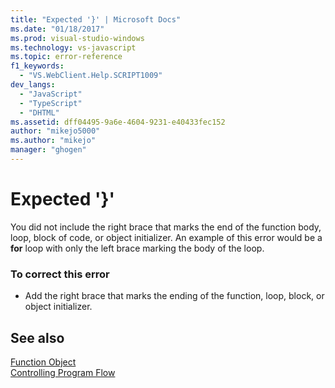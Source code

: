 ```yaml
---
title: "Expected '}' | Microsoft Docs"
ms.date: "01/18/2017"
ms.prod: visual-studio-windows
ms.technology: vs-javascript
ms.topic: error-reference
f1_keywords: 
  - "VS.WebClient.Help.SCRIPT1009"
dev_langs: 
  - "JavaScript"
  - "TypeScript"
  - "DHTML"
ms.assetid: dff04495-9a6e-4604-9231-e40433fec152
author: "mikejo5000"
ms.author: "mikejo"
manager: "ghogen"
---
```

# Expected '}'
You did not include the right brace that marks the end of the function body, loop, block of code, or object initializer. An example of this error would be a **for** loop with only the left brace marking the body of the loop.  
  
### To correct this error  
  
- Add the right brace that marks the ending of the function, loop, block, or object initializer.  
  
## See also  
 [Function Object](https://developer.mozilla.org/docs/Web/JavaScript/Reference/Global_Objects/Function)   
 [Controlling Program Flow](https://developer.mozilla.org/docs/Web/JavaScript/Guide/Control_flow_and_error_handling)